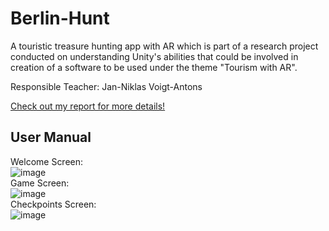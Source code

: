 # Berlin-Hunt
A touristic treasure hunting app with AR which is part of a research project conducted on understanding Unity's abilities that could be involved in creation of a software to be used under the theme "Tourism with AR".
 
Responsible Teacher: Jan-Niklas Voigt-Antons

[Check out my report for more details!](https://github.com/elifKurtay/Berlin-Hunt/blob/main/AR-Research-Report.pdf)

## User Manual

Welcome Screen:   
![image](https://user-images.githubusercontent.com/47862570/174457561-a4c2c2ca-0efa-44fd-9024-00710f4b1654.png)  
Game Screen:   
![image](https://user-images.githubusercontent.com/47862570/174457569-cfb3da1d-2b75-4efc-8e32-f16168c419ed.png)  
Checkpoints Screen:   
![image](https://user-images.githubusercontent.com/47862570/174457573-bdadf346-639c-4150-b934-094d34421ea3.png)

